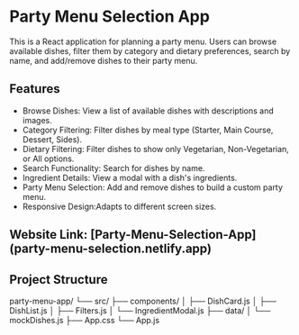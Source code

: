 # Party Menu Selection App

This is a React application for planning a party menu. Users can browse available dishes, filter them by category and dietary preferences, search by name, and add/remove dishes to their party menu.

## Features

- Browse Dishes: View a list of available dishes with descriptions and images.
- Category Filtering: Filter dishes by meal type (Starter, Main Course, Dessert, Sides).
- Dietary Filtering: Filter dishes to show only Vegetarian, Non-Vegetarian, or All options.
- Search Functionality: Search for dishes by name.
- Ingredient Details: View a modal with a dish's ingredients.
- Party Menu Selection: Add and remove dishes to build a custom party menu.
- Responsive Design:Adapts to different screen sizes.

## Website Link: [Party-Menu-Selection-App] (party-menu-selection.netlify.app)

## Project Structure

party-menu-app/
└── src/
├── components/
│ ├── DishCard.js
│ ├── DishList.js
│ ├── Filters.js
│ └── IngredientModal.js
├── data/
│ └── mockDishes.js
├── App.css
└── App.js

